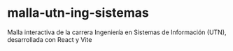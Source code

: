 # malla-utn-ing-sistemas
Malla interactiva de la carrera Ingeniería en Sistemas de Información (UTN), desarrollada con React y Vite
